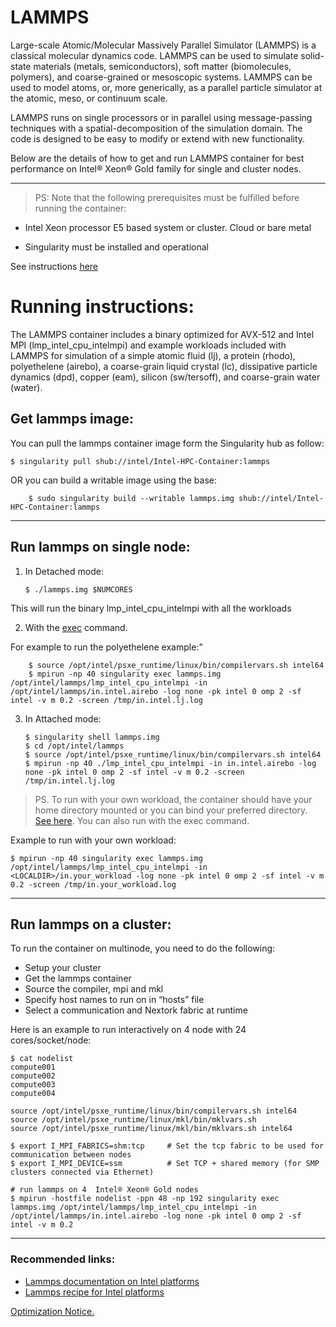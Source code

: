 # LAMMPS

Large-scale Atomic/Molecular Massively Parallel Simulator (LAMMPS) is a classical molecular dynamics code. LAMMPS can be used to simulate solid-state materials (metals, semiconductors), soft matter (biomolecules, polymers), and coarse-grained or mesoscopic systems. LAMMPS can be used to model atoms, or, more generically, as a parallel particle simulator at the atomic, meso, or continuum scale.

LAMMPS runs on single processors or in parallel using message-passing techniques with a spatial-decomposition of the simulation domain. The code is designed to be easy to modify or extend with new functionality.

Below are the details of how to get and run LAMMPS container for best performance on Intel® Xeon® Gold family for single and cluster nodes.

***
> PS: Note that the following prerequisites must be fulfilled before running the container:

  - Intel Xeon processor E5 based system or cluster. Cloud or bare metal 

  - Singularity must be installed and operational

See instructions [here](https://github.com/intel/Intel-HPC-Container/wiki/3.-Documentation-running-CSPs)

# Running instructions:

The LAMMPS container includes a binary optimized for AVX-512 and Intel MPI (lmp_intel_cpu_intelmpi) and example workloads included with LAMMPS for simulation of a simple atomic fluid (lj), a protein (rhodo), polyethelene (airebo), a coarse-grain liquid crystal (lc), dissipative particle dynamics (dpd), copper (eam), silicon (sw/tersoff), and coarse-grain water (water).

## Get lammps image:

You can pull the lammps container image form the Singularity hub as follow:

	$ singularity pull shub://intel/Intel-HPC-Container:lammps

OR you can build a writable image using the base:

        $ sudo singularity build --writable lammps.img shub://intel/Intel-HPC-Container:lammps
***
## Run lammps on single node:

1.  In Detached mode:
	
        $ ./lammps.img $NUMCORES

This will run the binary lmp_intel_cpu_intelmpi with all the workloads

2.  With the [exec](http://singularity.lbl.gov/docs-exec) command.

 For example to run the polyethelene example:”  

        $ source /opt/intel/psxe_runtime/linux/bin/compilervars.sh intel64
        $ mpirun -np 40 singularity exec lammps.img /opt/intel/lammps/lmp_intel_cpu_intelmpi -in /opt/intel/lammps/in.intel.airebo -log none -pk intel 0 omp 2 -sf intel -v m 0.2 -screen /tmp/in.intel.lj.log
	
3.  In Attached mode: 
       
        $ singularity shell lammps.img
        $ cd /opt/intel/lammps
        $ source /opt/intel/psxe_runtime/linux/bin/compilervars.sh intel64
        $ mpirun -np 40 ./lmp_intel_cpu_intelmpi -in in.intel.airebo -log none -pk intel 0 omp 2 -sf intel -v m 0.2 -screen /tmp/in.intel.lj.log

> PS. To run with your own workload, the container should have your home directory mounted or you can bind your preferred directory. [See here](https://singularity.lbl.gov/docs-mount). You can also run with the exec command. 

Example to run with your own workload:

    $ mpirun -np 40 singularity exec lammps.img /opt/intel/lammps/lmp_intel_cpu_intelmpi -in <LOCALDIR>/in.your_workload -log none -pk intel 0 omp 2 -sf intel -v m 0.2 -screen /tmp/in.your_workload.log

***

## Run lammps on a cluster:

To run the container on multinode, you need to do the following:

 * Setup your cluster
 * Get the lammps container
 * Source the compiler, mpi and mkl
 * Specify host names to run on in “hosts” file
 * Select a communication and Nextork fabric at runtime
 
 Here is an example to run interactively on 4 node with 24 cores/socket/node:

	$ cat nodelist 
	compute001
	compute002
	compute003
	compute004
	
	source /opt/intel/psxe_runtime/linux/bin/compilervars.sh intel64
	source /opt/intel/psxe_runtime/linux/mkl/bin/mklvars.sh
	source /opt/intel/psxe_runtime/linux/mkl/bin/mklvars.sh intel64 
	
	$ export I_MPI_FABRICS=shm:tcp     # Set the tcp fabric to be used for communication between nodes
	$ export I_MPI_DEVICE=ssm          # Set TCP + shared memory (for SMP clusters connected via Ethernet)
	
	# run lammps on 4  Intel® Xeon® Gold nodes
	$ mpirun -hostfile nodelist -ppn 48 -np 192 singularity exec lammps.img /opt/intel/lammps/lmp_intel_cpu_intelmpi -in /opt/intel/lammps/in.intel.airebo -log none -pk intel 0 omp 2 -sf intel -v m 0.2

***
### Recommended links:

* [Lammps documentation on Intel platforms](http://lammps.sandia.gov/doc/accelerate_intel.html)
* [Lammps recipe for Intel platforms](https://software.intel.com/en-us/articles/recipe-lammps-for-intel-xeon-phi-processors)



[Optimization Notice.](https://software.intel.com/en-us/articles/optimization-notice#opt-en)
